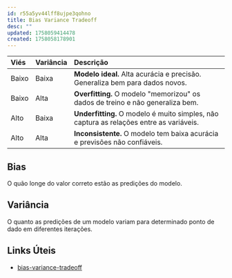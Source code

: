```yaml
---
id: r55a5yv44lff8ujpe3qohno
title: Bias Variance Tradeoff
desc: ""
updated: 1758059414478
created: 1758058178901
---
```


| Viés  | Variância | Descrição                                                                               |
| :---- | :-------- | :-------------------------------------------------------------------------------------- |
| Baixo | Baixa     | **Modelo ideal.** Alta acurácia e precisão. Generaliza bem para dados novos.            |
| Baixo | Alta      | **Overfitting.** O modelo "memorizou" os dados de treino e não generaliza bem.          |
| Alto  | Baixa     | **Underfitting.** O modelo é muito simples, não captura as relações entre as variáveis. |
| Alto  | Alta      | **Inconsistente.** O modelo tem baixa acurácia e previsões não confiáveis.              |

## Bias

O quão longe do valor correto estão as predições do modelo.

## Variância

O quanto as predições de um modelo variam para determinado ponto de dado em diferentes iterações.

## Links Úteis

- [bias-variance-tradeoff](https://medium.com/data-hackers/o-que-%C3%A9-bias-variance-tradeoff-a5bc19866e4b)
